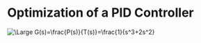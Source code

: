 # Optimization of a PID Controller
![\Large G(s)=\frac{P(s)}{T(s)}=\frac{1}{s^3+2s^2}](https://latex.codecogs.com/svg.latex?\Large&space;G(s)=\frac{P(s)}{T(s)}=\frac{1}{s^3+2s^2+11s}) 
